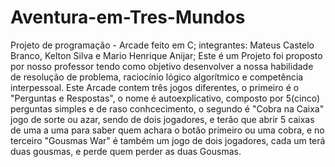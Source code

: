 # Aventura-em-Tres-Mundos
Projeto de programação - Arcade feito em C; integrantes: Mateus Castelo Branco, Kelton Silva e Mario Henrique Anijar; Este é um Projeto foi proposto por nosso professor tendo como objetivo desenvolver a nossa habilidade de resolução de problema, raciocínio lógico algorítmico e competência interpessoal. Este Arcade contem três jogos diferentes, o primeiro é o "Perguntas e Respostas", o nome é autoexplicativo, composto por 5(cinco) perguntas simples e de raso conhcecimento, o segundo é "Cobra na Caixa" jogo de sorte ou azar, sendo de dois jogadores, e terão que abrir 5 caixas de uma a uma para saber quem achara o botão primeiro ou uma cobra, e no terceiro "Gousmas War" é também um jogo de dois jogadores, cada um terá duas gousmas, e perde quem perder as duas Gousmas. 
